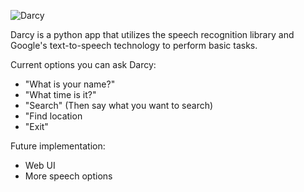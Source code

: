 ![Darcy](https://i.imgur.com/OfbZEpb.png)

Darcy is a python app that utilizes the speech recognition library and Google's text-to-speech technology to perform basic tasks.

Current options you can ask Darcy:

- "What is your name?"
- "What time is it?"
- "Search" (Then say what you want to search)
- "Find location
- "Exit"

Future implementation:

- Web UI
- More speech options